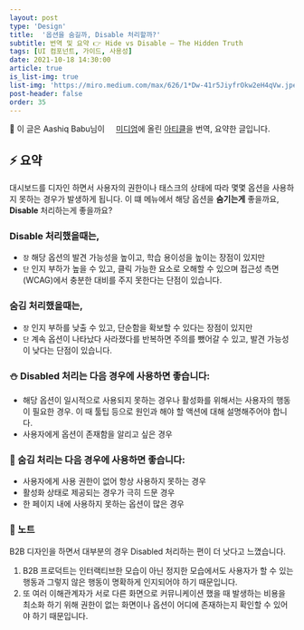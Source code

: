 ```yaml
---
layout: post
type: 'Design'
title:  '옵션을 숨길까, Disable 처리할까?'
subtitle: 번역 및 요약 👉 Hide vs Disable — The Hidden Truth
tags: [UI 컴포넌트, 가이드, 사용성]
date: 2021-10-18 14:30:00
article: true
is_list-img: true
list-img: 'https://miro.medium.com/max/626/1*Dw-41r5JiyfrOkw2eH4qVw.jpeg'
post-header: false
order: 35
---
```


<p class="text-gray">
 🔗 이 글은 Aashiq Babu님이 <a href='https://aashiqb.medium.com/' target='blank' rel='nofollow' id='outlink1' onclick='clickedOutlink(outlink1)'><img src='https://www.google.com/s2/favicons?sz=64&domain=https://aashiqb.medium.com/' style='display:inline; height: 1em; position: relative; bottom: -2px; margin-right: 2px;'>미디엄</a>에 올린 <a href='https://aashiqb.medium.com/hide-vs-disable-the-hidden-truth-f392c9f536d5' target='blank' rel='nofollow' id='outlink2' onclick='clickedOutlink(outlink2)'>아티클</a>을 번역, 요약한 글입니다.
</p>

## ⚡️ 요약

대시보드를 디자인 하면서 사용자의 권한이나 태스크의 상태에 따라 몇몇 옵션을 사용하지 못하는 경우가 발생하게 됩니다. 이 떄 메뉴에서 해당 옵션을 **숨기는게** 좋을까요, **Disable** 처리하는게 좋을까요?

### Disable 처리했을때는,

* `장` 해당 옵션의 발견 가능성을 높이고, 학습 용이성을 높이는 장점이 있지만
* `단` 인지 부하가 높을 수 있고, 클릭 가능한 요소로 오해할 수 있으며 접근성 측면(WCAG)에서 충분한 대비를 주지 못한다는 단점이 있습니다.

### 숨김 처리했을때는,

* `장` 인지 부하를 낮출 수 있고, 단순함을 확보할 수 있다는 장점이 있지만
* `단` 계속 옵션이 나타났다 사라졌다를 반복하면 주의를 뺐어갈 수 있고, 발견 가능성이 낮다는 단점이 있습니다.

### ⛄️ Disabled 처리는 다음 경우에 사용하면 좋습니다:

* 해당 옵션이 일시적으로 사용되지 못하는 경우나 활성화를 위해서는 사용자의 행동이 필요한 경우. 이 때 툴팁 등으로 원인과 해야 할 액션에 대해 설명해주어야 합니다.
* 사용자에게 옵션이 존재함을 알리고 싶은 경우

### 🙈 숨김 처리는 다음 경우에 사용하면 좋습니다:

* 사용자에게 사용 권한이 없어 항상 사용하지 못하는 경우
* 활성화 상태로 제공되는 경우가 극히 드문 경우
* 한 페이지 내에 사용하지 못하는 옵션이 많은 경우

### 📝 노트

B2B 디자인을 하면서 대부분의 경우 Disabled 처리하는 편이 더 낫다고 느꼈습니다.

1. B2B 프로덕트는 인터랙티브한 모습이 아닌 정지한 모습에서도 사용자가 할 수 있는 행동과 그렇지 않은 행동이 명확하게 인지되어야 하기 때문입니다.
2. 또 여러 이해관계자가 서로 다른 화면으로 커뮤니케이션 했을 때 발생하는 비용을 최소화 하기 위해 권한이 없는 화면이나 옵션이 어디에 존재하는지 확인할 수 있어야 하기 때문입니다.